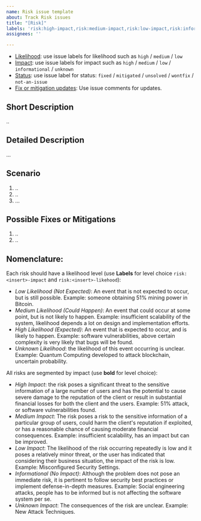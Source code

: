 ```yaml
---
name: Risk issue template
about: Track Risk issues
title: "[Risk]"
labels: 'risk:high-impact,risk:medium-impact,risk:low-impact,risk:informational,risk:unknown-impact,risk:high-likelihood,risk:medium-likelihood,risk:low-likelihood,,risk:unknown-likelihood,unsolved,mitigated,wontfix,fixed,not-an-issue'
assignees: ''

---
```


* <span style="text-decoration:underline;">Likelihood</span>: use issue labels for likelihood such as `high` / `medium` / `low`
* <span style="text-decoration:underline;">Impact</span>: use issue labels for impact such as `high` / `medium` / `low` / `informational` / `unknown`
* <span style="text-decoration:underline;">Status</span>: use issue label for status: `fixed` / `mitigated` / `unsolved` / `wontfix` / `not-an-issue`
* <span style="text-decoration:underline;">Fix or mitigation updates</span>: Use issue comments for updates.

## Short Description

..

## Detailed Description

...

## Scenario

1. ..
2. ..
3. ...

## Possible Fixes or Mitigations

1. ..
2. ..

## Nomenclature:

Each risk should have a likelihood level (use **Labels** for level choice `risk:<insert>-impact` and `risk:<insert>-likehood`):

* _Low Likelihood (Not Expected)_: An event that is not expected to occur, but is still possible. Example: someone obtaining 51% mining power in Bitcoin.
* _Medium Likelihood (Could Happen)_: An event that could occur at some point, but is not likely to happen. Example: insufficient scalability of the system, likelihood depends a lot on design and implementation efforts.
* _High Likelihood (Expected)_: An event that is expected to occur, and is likely to happen. Example: software vulnerabilities, above certain complexity is very likely that bugs will be found.
* _Unknown Likelihood_: the likelihood of this event occurring is unclear. Example: Quantum Computing developed to attack blockchain, uncertain probability.

All risks are segmented by impact (use **bold** for level choice): 

* _High Impact_: the risk poses a significant threat to the sensitive information of a large number of users and has the potential to cause severe damage to the reputation of the client or result in substantial financial losses for both the client and the users. Example: 51% attack, or software vulnerabilities found.
* _Medium Impact_: The risk poses a risk to the sensitive information of a particular group of users, could harm the client's reputation if exploited, or has a reasonable chance of causing moderate financial consequences. Example: insufficient scalability, has an impact  but can be improved.
* _Low Impact_: The likelihood of the risk occurring repeatedly is low and it poses a relatively minor threat, or the user has indicated that considering their business situation, the impact of the risk is low. Example: Misconfigured Security Settings.
* _Informational (No Impact)_:  Although the problem does not pose an immediate risk, it is pertinent to follow security best practices or implement defense-in-depth measures. Example: Social engineering attacks, people has to be informed but is not affecting the software system per se.
* _Unknown Impact_: The consequences of the risk are unclear. Example: New Attack Techniques.
